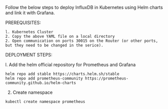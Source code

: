 Follow the below steps to deploy InfluxDB in Kubernetes using Helm charts and link it with Grafana.

PREREQUISITES:

    l. Kubernetes Cluster
    2. Copy the above YAML file on a local directory
    2. Open communication on ports 30015 on the Router (or other ports, but they need to be changed in the serice).

DEPLOYMENT STEPS:

  l. Add the helm official repository for Prometheus and Grafana 

    helm repo add stable https://charts.helm.sh/stable
    helm repo add prometheus-community https://prometheus-community.github.io/helm-charts
    
  2. Create namespace
     
    kubectl create namespace prometheus
